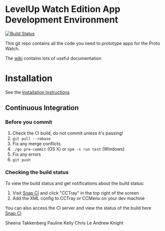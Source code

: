 # LevelUp Watch Edition App Development Environment

[![Build Status](https://snap-ci.com/twlevelup/watch_edition/branch/master/build_image)](https://snap-ci.com/twlevelup/watch_edition/branch/master)

This git repo contains all the code you need to prototype apps for the Proto Watch.

The [wiki](https://github.com/twlevelup/watch_edition/wiki) contains lots of useful documentation

# Installation

See the [Installation Instructions](https://github.com/twlevelup/watch_edition/wiki/Installation)

## Continuous Integration

### Before you commit

1. Check the CI build, do not commit unless it's passing!
2. ```git pull --rebase```
3. Fix any merge conflicts
4. ```./go pre-commit``` (OS X) or ```npm -s run test``` (Windows)
4. Fix any errors
5. ```git push```


### Checking the build status

To view the build status and get notifications about the build status:

1. Visit [Snap CI](https://snap-ci.com/twlevelup/syd_2016s2_watch_orange/branch/master/cctray.xml) and click "CCTray" in the top right of the screen
2. Add the XML config to CCTray or CCMenu on your dev machine

You can also access the CI server and view the status of the build here [Snap CI](https://snap-ci.com/twlevelup/syd_2016s2_watch_orange/branch/master)

Sheena Takkenberg
Pauline Kelly
Chris Le
Andrew Knight
